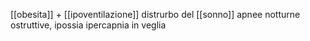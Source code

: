 [[obesita]] + [[ipoventilazione]]
distrurbo del [[sonno]]
apnee notturne ostruttive, ipossia ipercapnia in veglia